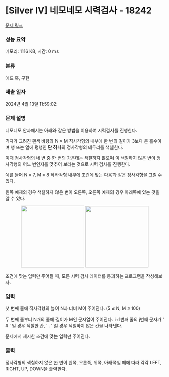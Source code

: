 # [Silver IV] 네모네모 시력검사 - 18242 

[문제 링크](https://www.acmicpc.net/problem/18242) 

### 성능 요약

메모리: 1116 KB, 시간: 0 ms

### 분류

애드 혹, 구현

### 제출 일자

2024년 4월 13일 11:59:02

### 문제 설명

<p>네모네모 안과에서는 아래와 같은 방법을 이용하여 시력검사를 진행한다.</p>

<p>격자가 그려진 흰색 바탕의 N × M 직사각형의 내부에 한 변의 길이가 3보다 큰 홀수이며 행 또는 열에 평행인 <strong>단 하나</strong>의 정사각형의 테두리를 색칠한다.</p>

<p>이때 정사각형의 네 변 중 한 변의 가운데는 색칠하지 않으며 이 색칠하지 않은 변이 정사각형의 어느 변인지를 맞추어 보라는 것으로 시력 검사를 진행한다.</p>

<p>예를 들어 N = 7, M = 8 직사각형 내부에 조건에 맞는 다음과 같은 정사각형을 그릴 수 있다.</p>

<p>왼쪽 예제의 경우 색칠하지 않은 변이 오른쪽, 오른쪽 예제의 경우 아래쪽에 있는 것을 알 수 있다.</p>

<p style="text-align: center;"><img alt="" src="" style="height: 196px; width: 200px;">                               <img alt="" src="" style="height: 195px; width: 200px;"></p>

<p>조건에 맞는 입력만 주어질 때, 모든 시력 검사 데이터를 통과하는 프로그램을 작성해보자.</p>

### 입력 

 <p>첫 번째 줄에 직사각형의 높이 N과 너비 M이 주어진다. (5 ≤ N, M ≤ 100)</p>

<p>두 번째 줄부터 N개의 줄에 길이가 M인 문자열이 주어진다. i+1번째 줄의 j번째 문자가 ‘ # ’ 일 경우 색칠한 칸, ‘ . ’ 일 경우 색칠하지 않은 칸을 나타낸다.</p>

<p>문제에서 제시한 조건에 맞는 입력만 주어진다.</p>

### 출력 

 <p>정사각형의 색칠하지 않은 한 변이 왼쪽, 오른쪽, 위쪽, 아래쪽일 때에 따라 각각 LEFT, RIGHT, UP, DOWN을 출력한다.</p>

